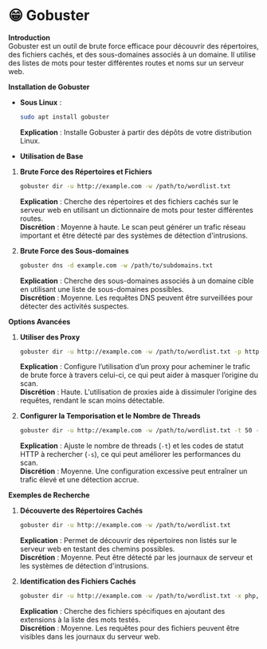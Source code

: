 # 😁 Gobuster

**Introduction**\
Gobuster est un outil de brute force efficace pour découvrir des répertoires, des fichiers cachés, et des sous-domaines associés à un domaine. Il utilise des listes de mots pour tester différentes routes et noms sur un serveur web.

**Installation de Gobuster**

*   **Sous Linux** :

    ```bash
    sudo apt install gobuster
    ```

    **Explication** : Installe Gobuster à partir des dépôts de votre distribution Linux.
* **Utilisation de Base**

1.  **Brute Force des Répertoires et Fichiers**

    ```bash
    gobuster dir -u http://example.com -w /path/to/wordlist.txt
    ```

    **Explication** : Cherche des répertoires et des fichiers cachés sur le serveur web en utilisant un dictionnaire de mots pour tester différentes routes.\
    **Discrétion** : Moyenne à haute. Le scan peut générer un trafic réseau important et être détecté par des systèmes de détection d'intrusions.
2.  **Brute Force des Sous-domaines**

    ```bash
    gobuster dns -d example.com -w /path/to/subdomains.txt
    ```

    **Explication** : Cherche des sous-domaines associés à un domaine cible en utilisant une liste de sous-domaines possibles.\
    **Discrétion** : Moyenne. Les requêtes DNS peuvent être surveillées pour détecter des activités suspectes.

**Options Avancées**

1.  **Utiliser des Proxy**

    ```bash
    gobuster dir -u http://example.com -w /path/to/wordlist.txt -p http://proxy:port
    ```

    **Explication** : Configure l’utilisation d’un proxy pour acheminer le trafic de brute force à travers celui-ci, ce qui peut aider à masquer l’origine du scan.\
    **Discrétion** : Haute. L'utilisation de proxies aide à dissimuler l’origine des requêtes, rendant le scan moins détectable.
2.  **Configurer la Temporisation et le Nombre de Threads**

    ```bash
    gobuster dir -u http://example.com -w /path/to/wordlist.txt -t 50 -s 200,204,301,302,307,403
    ```

    **Explication** : Ajuste le nombre de threads (`-t`) et les codes de statut HTTP à rechercher (`-s`), ce qui peut améliorer les performances du scan.\
    **Discrétion** : Moyenne. Une configuration excessive peut entraîner un trafic élevé et une détection accrue.

**Exemples de Recherche**

1.  **Découverte des Répertoires Cachés**

    ```bash
    gobuster dir -u http://example.com -w /path/to/wordlist.txt
    ```

    **Explication** : Permet de découvrir des répertoires non listés sur le serveur web en testant des chemins possibles.\
    **Discrétion** : Moyenne. Peut être détecté par les journaux de serveur et les systèmes de détection d'intrusions.
2.  **Identification des Fichiers Cachés**

    ```bash
    gobuster dir -u http://example.com -w /path/to/wordlist.txt -x php,html
    ```

    **Explication** : Cherche des fichiers spécifiques en ajoutant des extensions à la liste des mots testés.\
    **Discrétion** : Moyenne. Les requêtes pour des fichiers peuvent être visibles dans les journaux du serveur web.
